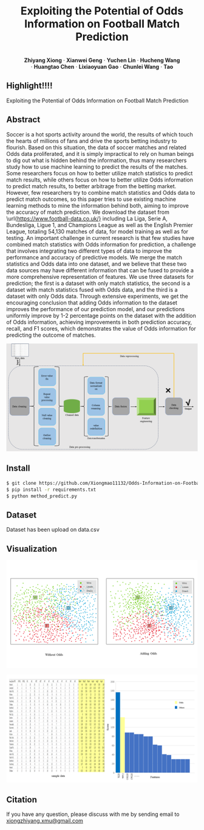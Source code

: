 <br />
<p align="center">
  <h1 align="center">Exploiting the Potential of Odds Information on Football Match Prediction</h1>
  <p align="center">
    <br />
    <strong>Zhiyang Xiong</strong></a>
    ·
    <strong>Xianwei Geng</strong></a>
    ·
    <strong>Yuchen Lin</strong></a>
    ·
    <strong>Hucheng Wang</strong></a>
    <br />
    ·
    <strong>Huangtao Chen</strong></a>
    ·
    <strong>Lixiaoyuan Gao</strong></a>
    ·
    <strong>Chunlei Wang</strong></a>
    ·
    <strong>Tao</strong></a>
    <br />
  </p>

## Highlight!!!!

Exploiting the Potential of Odds Information on Football Match Prediction

## Abstract

Soccer is a hot sports activity around the world, the results of which touch the hearts of millions of fans and drive the sports betting industry to flourish. Based on this situation, the data of soccer matches and related Odds data proliferated, and it is simply impractical to rely on human beings to dig out what is hidden behind the information, thus many researchers study how to use machine learning to predict the results of the matches. Some researchers focus on how to better utilize match statistics to predict match results, while others focus on how to better utilize Odds information to predict match results, to better arbitrage from the betting market. However, few researchers try to combine match statistics and Odds data to predict match outcomes, so this paper tries to use existing machine learning methods to mine the information behind both, aiming to improve the accuracy of match prediction. We download the dataset from \url{https://www.football-data.co.uk/} including La Liga, Serie A, Bundesliga, Ligue 1, and Champions League as well as the English Premier League, totaling 54,130 matches of data, for model training as well as for testing. An important challenge in current research is that few studies have combined match statistics with Odds information for prediction, a challenge that involves integrating two different types of data to improve the performance and accuracy of predictive models. We merge the match statistics and Odds data into one dataset, and we believe that these two data sources may have different information that can be fused to provide a more comprehensive representation of features. We use three datasets for prediction; the first is a dataset with only match statistics, the second is a dataset with match statistics fused with Odds data, and the third is a dataset with only Odds data. Through extensive experiments, we get the encouraging conclusion that adding Odds information to the dataset improves the performance of our prediction model, and our predictions uniformly improve by 1-2 percentage points on the dataset with the addition of Odds information, achieving improvements in both prediction accuracy, recall, and F1 scores, which demonstrates the value of Odds information for predicting the outcome of matches.

![teaser](./images/methods.png)

## Install
```bash
$ git clone https://github.com/Xiongmao11132/Odds-Information-on-Football-Match-Prediction
$ pip install -r requirements.txt
$ python method_predict.py
```
## Dataset

Dataset has been upload on data.csv

## Visualization

![teaser](./images/v1.png)

![teaser](./images/v2.png)

## Citation
If you have any question, please discuss with me by sending email to xiongzhiyang.xmu@gmail.com

